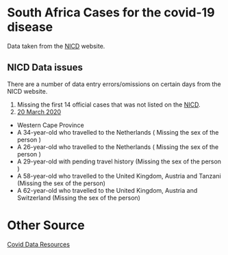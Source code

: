 # South Africa Cases for the covid-19 disease

Data taken from the [NICD](http://www.nicd.ac.za/) website.

## NICD Data issues
There are a number of data entry errors/omissions on certain days from the NICD website.

1. Missing the first 14 official cases that was not listed on the [NICD](http://www.nicd.ac.za/).
2. [20 March 2020](http://www.nicd.ac.za/covid-19-update-22/)
  * Western Cape Province 
  * A 34-year-old who travelled to the Netherlands ( Missing the sex of the person )
  * A 26-year-old who travelled to the Netherlands ( Missing the sex of the person )
  * A 29-year-old with pending travel history (Missing the sex of the person )
  * A 58-year-old who travelled to the United Kingdom, Austria and Tanzani (Missing the sex of the person)
  * A 62-year-old who travelled to the United Kingdom, Austria and Switzerland (Missing the sex of the person)
  
# Other Source
[Covid Data Resources](https://www.codevscovid19.org/) 
